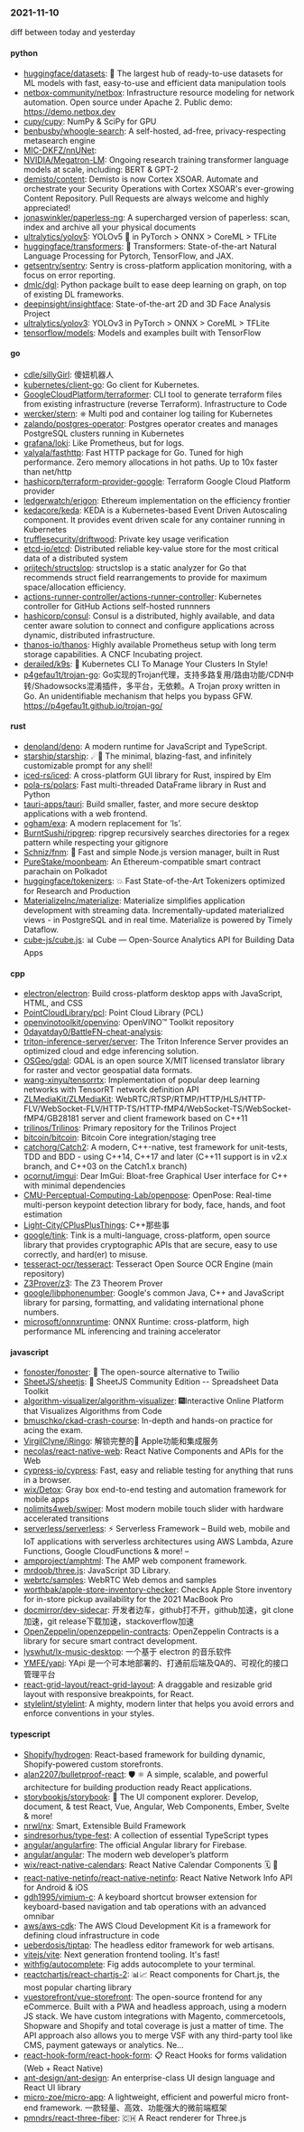 ### 2021-11-10
diff between today and yesterday

#### python
* [huggingface/datasets](https://github.com/huggingface/datasets): 🤗 The largest hub of ready-to-use datasets for ML models with fast, easy-to-use and efficient data manipulation tools
* [netbox-community/netbox](https://github.com/netbox-community/netbox): Infrastructure resource modeling for network automation. Open source under Apache 2. Public demo: https://demo.netbox.dev
* [cupy/cupy](https://github.com/cupy/cupy): NumPy & SciPy for GPU
* [benbusby/whoogle-search](https://github.com/benbusby/whoogle-search): A self-hosted, ad-free, privacy-respecting metasearch engine
* [MIC-DKFZ/nnUNet](https://github.com/MIC-DKFZ/nnUNet): 
* [NVIDIA/Megatron-LM](https://github.com/NVIDIA/Megatron-LM): Ongoing research training transformer language models at scale, including: BERT & GPT-2
* [demisto/content](https://github.com/demisto/content): Demisto is now Cortex XSOAR. Automate and orchestrate your Security Operations with Cortex XSOAR's ever-growing Content Repository. Pull Requests are always welcome and highly appreciated!
* [jonaswinkler/paperless-ng](https://github.com/jonaswinkler/paperless-ng): A supercharged version of paperless: scan, index and archive all your physical documents
* [ultralytics/yolov5](https://github.com/ultralytics/yolov5): YOLOv5 🚀 in PyTorch > ONNX > CoreML > TFLite
* [huggingface/transformers](https://github.com/huggingface/transformers): 🤗 Transformers: State-of-the-art Natural Language Processing for Pytorch, TensorFlow, and JAX.
* [getsentry/sentry](https://github.com/getsentry/sentry): Sentry is cross-platform application monitoring, with a focus on error reporting.
* [dmlc/dgl](https://github.com/dmlc/dgl): Python package built to ease deep learning on graph, on top of existing DL frameworks.
* [deepinsight/insightface](https://github.com/deepinsight/insightface): State-of-the-art 2D and 3D Face Analysis Project
* [ultralytics/yolov3](https://github.com/ultralytics/yolov3): YOLOv3 in PyTorch > ONNX > CoreML > TFLite
* [tensorflow/models](https://github.com/tensorflow/models): Models and examples built with TensorFlow

#### go
* [cdle/sillyGirl](https://github.com/cdle/sillyGirl): 傻妞机器人
* [kubernetes/client-go](https://github.com/kubernetes/client-go): Go client for Kubernetes.
* [GoogleCloudPlatform/terraformer](https://github.com/GoogleCloudPlatform/terraformer): CLI tool to generate terraform files from existing infrastructure (reverse Terraform). Infrastructure to Code
* [wercker/stern](https://github.com/wercker/stern): ⎈ Multi pod and container log tailing for Kubernetes
* [zalando/postgres-operator](https://github.com/zalando/postgres-operator): Postgres operator creates and manages PostgreSQL clusters running in Kubernetes
* [grafana/loki](https://github.com/grafana/loki): Like Prometheus, but for logs.
* [valyala/fasthttp](https://github.com/valyala/fasthttp): Fast HTTP package for Go. Tuned for high performance. Zero memory allocations in hot paths. Up to 10x faster than net/http
* [hashicorp/terraform-provider-google](https://github.com/hashicorp/terraform-provider-google): Terraform Google Cloud Platform provider
* [ledgerwatch/erigon](https://github.com/ledgerwatch/erigon): Ethereum implementation on the efficiency frontier
* [kedacore/keda](https://github.com/kedacore/keda): KEDA is a Kubernetes-based Event Driven Autoscaling component. It provides event driven scale for any container running in Kubernetes
* [trufflesecurity/driftwood](https://github.com/trufflesecurity/driftwood): Private key usage verification
* [etcd-io/etcd](https://github.com/etcd-io/etcd): Distributed reliable key-value store for the most critical data of a distributed system
* [orijtech/structslop](https://github.com/orijtech/structslop): structslop is a static analyzer for Go that recommends struct field rearrangements to provide for maximum space/allocation efficiency.
* [actions-runner-controller/actions-runner-controller](https://github.com/actions-runner-controller/actions-runner-controller): Kubernetes controller for GitHub Actions self-hosted runnners
* [hashicorp/consul](https://github.com/hashicorp/consul): Consul is a distributed, highly available, and data center aware solution to connect and configure applications across dynamic, distributed infrastructure.
* [thanos-io/thanos](https://github.com/thanos-io/thanos): Highly available Prometheus setup with long term storage capabilities. A CNCF Incubating project.
* [derailed/k9s](https://github.com/derailed/k9s): 🐶 Kubernetes CLI To Manage Your Clusters In Style!
* [p4gefau1t/trojan-go](https://github.com/p4gefau1t/trojan-go): Go实现的Trojan代理，支持多路复用/路由功能/CDN中转/Shadowsocks混淆插件，多平台，无依赖。A Trojan proxy written in Go. An unidentifiable mechanism that helps you bypass GFW. https://p4gefau1t.github.io/trojan-go/

#### rust
* [denoland/deno](https://github.com/denoland/deno): A modern runtime for JavaScript and TypeScript.
* [starship/starship](https://github.com/starship/starship): ☄🌌️ The minimal, blazing-fast, and infinitely customizable prompt for any shell!
* [iced-rs/iced](https://github.com/iced-rs/iced): A cross-platform GUI library for Rust, inspired by Elm
* [pola-rs/polars](https://github.com/pola-rs/polars): Fast multi-threaded DataFrame library in Rust and Python
* [tauri-apps/tauri](https://github.com/tauri-apps/tauri): Build smaller, faster, and more secure desktop applications with a web frontend.
* [ogham/exa](https://github.com/ogham/exa): A modern replacement for ‘ls’.
* [BurntSushi/ripgrep](https://github.com/BurntSushi/ripgrep): ripgrep recursively searches directories for a regex pattern while respecting your gitignore
* [Schniz/fnm](https://github.com/Schniz/fnm): 🚀 Fast and simple Node.js version manager, built in Rust
* [PureStake/moonbeam](https://github.com/PureStake/moonbeam): An Ethereum-compatible smart contract parachain on Polkadot
* [huggingface/tokenizers](https://github.com/huggingface/tokenizers): 💥 Fast State-of-the-Art Tokenizers optimized for Research and Production
* [MaterializeInc/materialize](https://github.com/MaterializeInc/materialize): Materialize simplifies application development with streaming data. Incrementally-updated materialized views - in PostgreSQL and in real time. Materialize is powered by Timely Dataflow.
* [cube-js/cube.js](https://github.com/cube-js/cube.js): 📊 Cube — Open-Source Analytics API for Building Data Apps

#### cpp
* [electron/electron](https://github.com/electron/electron): Build cross-platform desktop apps with JavaScript, HTML, and CSS
* [PointCloudLibrary/pcl](https://github.com/PointCloudLibrary/pcl): Point Cloud Library (PCL)
* [openvinotoolkit/openvino](https://github.com/openvinotoolkit/openvino): OpenVINO™ Toolkit repository
* [0dayatday0/BattleFN-cheat-analysis](https://github.com/0dayatday0/BattleFN-cheat-analysis): 
* [triton-inference-server/server](https://github.com/triton-inference-server/server): The Triton Inference Server provides an optimized cloud and edge inferencing solution.
* [OSGeo/gdal](https://github.com/OSGeo/gdal): GDAL is an open source X/MIT licensed translator library for raster and vector geospatial data formats.
* [wang-xinyu/tensorrtx](https://github.com/wang-xinyu/tensorrtx): Implementation of popular deep learning networks with TensorRT network definition API
* [ZLMediaKit/ZLMediaKit](https://github.com/ZLMediaKit/ZLMediaKit): WebRTC/RTSP/RTMP/HTTP/HLS/HTTP-FLV/WebSocket-FLV/HTTP-TS/HTTP-fMP4/WebSocket-TS/WebSocket-fMP4/GB28181 server and client framework based on C++11
* [trilinos/Trilinos](https://github.com/trilinos/Trilinos): Primary repository for the Trilinos Project
* [bitcoin/bitcoin](https://github.com/bitcoin/bitcoin): Bitcoin Core integration/staging tree
* [catchorg/Catch2](https://github.com/catchorg/Catch2): A modern, C++-native, test framework for unit-tests, TDD and BDD - using C++14, C++17 and later (C++11 support is in v2.x branch, and C++03 on the Catch1.x branch)
* [ocornut/imgui](https://github.com/ocornut/imgui): Dear ImGui: Bloat-free Graphical User interface for C++ with minimal dependencies
* [CMU-Perceptual-Computing-Lab/openpose](https://github.com/CMU-Perceptual-Computing-Lab/openpose): OpenPose: Real-time multi-person keypoint detection library for body, face, hands, and foot estimation
* [Light-City/CPlusPlusThings](https://github.com/Light-City/CPlusPlusThings): C++那些事
* [google/tink](https://github.com/google/tink): Tink is a multi-language, cross-platform, open source library that provides cryptographic APIs that are secure, easy to use correctly, and hard(er) to misuse.
* [tesseract-ocr/tesseract](https://github.com/tesseract-ocr/tesseract): Tesseract Open Source OCR Engine (main repository)
* [Z3Prover/z3](https://github.com/Z3Prover/z3): The Z3 Theorem Prover
* [google/libphonenumber](https://github.com/google/libphonenumber): Google's common Java, C++ and JavaScript library for parsing, formatting, and validating international phone numbers.
* [microsoft/onnxruntime](https://github.com/microsoft/onnxruntime): ONNX Runtime: cross-platform, high performance ML inferencing and training accelerator

#### javascript
* [fonoster/fonoster](https://github.com/fonoster/fonoster): 🚀 The open-source alternative to Twilio
* [SheetJS/sheetjs](https://github.com/SheetJS/sheetjs): 📗 SheetJS Community Edition -- Spreadsheet Data Toolkit
* [algorithm-visualizer/algorithm-visualizer](https://github.com/algorithm-visualizer/algorithm-visualizer): 🎆Interactive Online Platform that Visualizes Algorithms from Code
* [bmuschko/ckad-crash-course](https://github.com/bmuschko/ckad-crash-course): In-depth and hands-on practice for acing the exam.
* [VirgilClyne/iRingo](https://github.com/VirgilClyne/iRingo): 解锁完整的 Apple功能和集成服务
* [necolas/react-native-web](https://github.com/necolas/react-native-web): React Native Components and APIs for the Web
* [cypress-io/cypress](https://github.com/cypress-io/cypress): Fast, easy and reliable testing for anything that runs in a browser.
* [wix/Detox](https://github.com/wix/Detox): Gray box end-to-end testing and automation framework for mobile apps
* [nolimits4web/swiper](https://github.com/nolimits4web/swiper): Most modern mobile touch slider with hardware accelerated transitions
* [serverless/serverless](https://github.com/serverless/serverless): ⚡ Serverless Framework – Build web, mobile and IoT applications with serverless architectures using AWS Lambda, Azure Functions, Google CloudFunctions & more! –
* [ampproject/amphtml](https://github.com/ampproject/amphtml): The AMP web component framework.
* [mrdoob/three.js](https://github.com/mrdoob/three.js): JavaScript 3D Library.
* [webrtc/samples](https://github.com/webrtc/samples): WebRTC Web demos and samples
* [worthbak/apple-store-inventory-checker](https://github.com/worthbak/apple-store-inventory-checker): Checks Apple Store inventory for in-store pickup availability for the 2021 MacBook Pro
* [docmirror/dev-sidecar](https://github.com/docmirror/dev-sidecar): 开发者边车，github打不开，github加速，git clone加速，git release下载加速，stackoverflow加速
* [OpenZeppelin/openzeppelin-contracts](https://github.com/OpenZeppelin/openzeppelin-contracts): OpenZeppelin Contracts is a library for secure smart contract development.
* [lyswhut/lx-music-desktop](https://github.com/lyswhut/lx-music-desktop): 一个基于 electron 的音乐软件
* [YMFE/yapi](https://github.com/YMFE/yapi): YApi 是一个可本地部署的、打通前后端及QA的、可视化的接口管理平台
* [react-grid-layout/react-grid-layout](https://github.com/react-grid-layout/react-grid-layout): A draggable and resizable grid layout with responsive breakpoints, for React.
* [stylelint/stylelint](https://github.com/stylelint/stylelint): A mighty, modern linter that helps you avoid errors and enforce conventions in your styles.

#### typescript
* [Shopify/hydrogen](https://github.com/Shopify/hydrogen): React-based framework for building dynamic, Shopify-powered custom storefronts.
* [alan2207/bulletproof-react](https://github.com/alan2207/bulletproof-react): 🛡️ ⚛️ A simple, scalable, and powerful architecture for building production ready React applications.
* [storybookjs/storybook](https://github.com/storybookjs/storybook): 📓 The UI component explorer. Develop, document, & test React, Vue, Angular, Web Components, Ember, Svelte & more!
* [nrwl/nx](https://github.com/nrwl/nx): Smart, Extensible Build Framework
* [sindresorhus/type-fest](https://github.com/sindresorhus/type-fest): A collection of essential TypeScript types
* [angular/angularfire](https://github.com/angular/angularfire): The official Angular library for Firebase.
* [angular/angular](https://github.com/angular/angular): The modern web developer’s platform
* [wix/react-native-calendars](https://github.com/wix/react-native-calendars): React Native Calendar Components 🗓️ 📆
* [react-native-netinfo/react-native-netinfo](https://github.com/react-native-netinfo/react-native-netinfo): React Native Network Info API for Android & iOS
* [gdh1995/vimium-c](https://github.com/gdh1995/vimium-c): A keyboard shortcut browser extension for keyboard-based navigation and tab operations with an advanced omnibar
* [aws/aws-cdk](https://github.com/aws/aws-cdk): The AWS Cloud Development Kit is a framework for defining cloud infrastructure in code
* [ueberdosis/tiptap](https://github.com/ueberdosis/tiptap): The headless editor framework for web artisans.
* [vitejs/vite](https://github.com/vitejs/vite): Next generation frontend tooling. It's fast!
* [withfig/autocomplete](https://github.com/withfig/autocomplete): Fig adds autocomplete to your terminal.
* [reactchartjs/react-chartjs-2](https://github.com/reactchartjs/react-chartjs-2): 📊📈 React components for Chart.js, the most popular charting library
* [vuestorefront/vue-storefront](https://github.com/vuestorefront/vue-storefront): The open-source frontend for any eCommerce. Built with a PWA and headless approach, using a modern JS stack. We have custom integrations with Magento, commercetools, Shopware and Shopify and total coverage is just a matter of time. The API approach also allows you to merge VSF with any third-party tool like CMS, payment gateways or analytics. Ne…
* [react-hook-form/react-hook-form](https://github.com/react-hook-form/react-hook-form): 📋 React Hooks for forms validation (Web + React Native)
* [ant-design/ant-design](https://github.com/ant-design/ant-design): An enterprise-class UI design language and React UI library
* [micro-zoe/micro-app](https://github.com/micro-zoe/micro-app): A lightweight, efficient and powerful micro front-end framework. 一款轻量、高效、功能强大的微前端框架
* [pmndrs/react-three-fiber](https://github.com/pmndrs/react-three-fiber): 🇨🇭 A React renderer for Three.js
